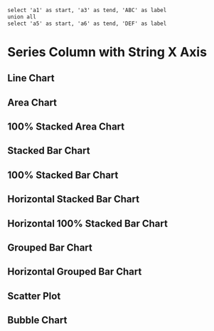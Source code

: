 <script>


let full = 
[
{x: "a1", series: 'a', y: 10},
{x: "a1", series: 'b', y: 24},
{x: "a1", series: 'c', y: 45},
{x: "a2", series: 'a', y: 14},
{x: "a2", series: 'b', y: 26},
{x: "a2", series: 'c', y: 51},
{x: "a3", series: 'a', y: 16},
{x: "a3", series: 'b', y: 22},
{x: "a3", series: 'c', y: 53},
{x: "a4", series: 'a', y: 11},
{x: "a4", series: 'b', y: 20},
{x: "a4", series: 'c', y: 60},
{x: "a5", series: 'a', y: 18},
{x: "a5", series: 'b', y: 28},
{x: "a5", series: 'c', y: 58},
{x: "a6", series: 'a', y: 15},
{x: "a6", series: 'b', y: 22},
{x: "a6", series: 'c', y: 63}
]

let missingY = 
[
{x: "a1", series: 'a', y: 10},
{x: "a1", series: 'b', y: 24},
{x: "a1", series: 'c', y: 45},
{x: "a2", series: 'a', y: 14},
{x: "a2", series: 'b', y: 26},
{x: "a3", series: 'a', y: 6},
{x: "a3", series: 'b', y: 3},
{x: "a3", series: 'c', y: 5},
{x: "a4", series: 'a', y: 11},
{x: "a4", series: 'b', y: 20},
{x: "a4", series: 'c', y: 60},
{x: "a5", series: 'a', y: 18},
{x: "a5", series: 'b', y: 28},
{x: "a5", series: 'c', y: 58},
{x: "a6", series: 'a', y: 15},
{x: "a6", series: 'b', y: 22},
{x: "a6", series: 'c', y: 63}
]


let missingX =
[
{x: "a1", series: 'a', y: 10},
{x: "a1", series: 'b', y: 24},
{x: "a1", series: 'c', y: 45},
{x: "a2", series: 'a', y: 14},
{x: "a2", series: 'b', y: 26},
{x: "a2", series: 'c', y: 51},
{x: "a3", series: 'a', y: 16},
{x: "a3", series: 'b', y: 22},
{x: "a3", series: 'c', y: 53},
{x: "a5", series: 'a', y: 18},
{x: "a5", series: 'b', y: 28},
{x: "a5", series: 'c', y: 58},
{x: "a6", series: 'a', y: 15},
{x: "a6", series: 'b', y: 22},
{x: "a6", series: 'c', y: 63}
]

let nulls =
[
{x: "a1", series: 'a', y: 10},
{x: "a1", series: 'b', y: 24},
{x: "a1", series: 'c', y: 45},
{x: "a2", series: 'a', y: 14},
{x: "a2", series: 'b', y: 26},
{x: "a2", series: 'c', y: null},
{x: "a3", series: 'a', y: 16},
{x: "a3", series: 'b', y: 22},
{x: "a3", series: 'c', y: 53},
{x: "a4", series: 'a', y: 11},
{x: "a4", series: 'b', y: 20},
{x: "a4", series: 'c', y: 60},
{x: "a5", series: 'a', y: null},
{x: "a5", series: 'b', y: 28},
{x: "a5", series: 'c', y: 58},
{x: "a6", series: 'a', y: 15},
{x: "a6", series: 'b', y: 22},
{x: "a6", series: 'c', y: 63}
]

 </script>

```abc
select 'a1' as start, 'a3' as tend, 'ABC' as label
union all
select 'a5' as start, 'a6' as tend, 'DEF' as label
```

<BarChart data={full} series=series swapXY=true title="Full Data" sort=false>
    <!-- <ReferenceArea data={abc} x1=start x2=tend label=label/> -->
        <!-- <ReferenceArea x1=a1 x2=a3 label="ABC"/> -->
        <ReferenceLine data={abc} x=start label=label showValueInLabel=false/>

</BarChart>

<h1>Series Column with String X Axis</h1>
<h2>Line Chart</h2>
<BarChart data={full} series=series swapXY=true title="Full Data" sort=false/>

<LineChart data={full} series=series title="Full Data" sort=false/>
<BarChart data={full} series=series swapXY=true title="Full Data" sort=false/>

<LineChart data={missingY} series=series title="Missing Y - handleNulls=gaps (default)"/>
<LineChart data={missingY} series=series handleNulls=connect title="Missing Y - handleNulls=connect"/>
<LineChart data={missingY} series=series handleNulls=zero title="Missing Y - handleNulls=zero"/>
<LineChart data={nulls} series=series title="Nulls - handleNulls=gaps (default)"/>

<BarChart data={full} series=series swapXY=true title="Full Data" sort=false/>

<h2>Area Chart</h2>
<AreaChart data={full} series=series title="Full Data"/>
<AreaChart data={missingY} series=series title="Missing Y" handleNulls=connect/>
<AreaChart data={nulls} series=series title="Nulls" handleNulls=zero/>

<h2>100% Stacked Area Chart</h2>
<AreaChart data={full} series=series title="Full Data" type=stacked100/>
<AreaChart data={missingY} series=series title="Missing Y" handleNulls=connect type=stacked100/>
<AreaChart data={nulls} series=series title="Nulls" handleNulls=zero type=stacked100/>

<h2>Stacked Bar Chart</h2>
<BarChart data={full} series=series title="Full Data" sort=false>
    <ReferenceLine y=5 label="Target"/>
</BarChart>
<BarChart data={full} series=series swapXY=true title="Full Data" sort=false/>
<BarChart data={missingY} series=series title="Missing Y"/>
<BarChart data={nulls} series=series title="Nulls"/>

<h2>100% Stacked Bar Chart</h2>
<BarChart data={full} series=series title="Full Data" sort=false type=stacked100/>
<BarChart data={full} series=series swapXY=true title="Full Data" sort=false type=stacked100/>
<BarChart data={missingY} series=series title="Missing Y" type=stacked100/>
<BarChart data={nulls} series=series title="Nulls" type=stacked100/>

<h2>Horizontal Stacked Bar Chart</h2>
<BarChart data={full} series=series swapXY=true title="Full Data" sort=true/>
<BarChart data={missingY} series=series swapXY=true title="Missing Y" sort=false/>
<BarChart data={nulls} series=series swapXY=true title="Nulls" sort=false/>

<h2>Horizontal 100% Stacked Bar Chart</h2>
<BarChart data={full} series=series swapXY=true title="Full Data" sort=true type=stacked100/>
<BarChart data={missingY} series=series swapXY=true title="Missing Y" sort=false type=stacked100/>
<BarChart data={nulls} series=series swapXY=true title="Nulls" sort=false type=stacked100/>

<h2>Grouped Bar Chart</h2>
<BarChart data={full} series=series type=grouped title="Full Data"/>
<BarChart data={missingY} series=series type=grouped title="Missing Y"/>
<BarChart data={nulls} series=series type=grouped title="Nulls"/>

<h2>Horizontal Grouped Bar Chart</h2>
<BarChart data={full} series=series swapXY=true type=grouped title="Full Data"/>
<BarChart data={missingY} series=series swapXY=true type=grouped title="Missing Y"/>
<BarChart data={nulls} series=series swapXY=true type=grouped title="Nulls"/>

<h2>Scatter Plot</h2>
<ScatterPlot data={full} series=series title="Full Data"/>
<ScatterPlot data={missingY} series=series title="Missing Y"/>
<ScatterPlot data={nulls} series=series title="Nulls"/>

<h2>Bubble Chart</h2>
<BubbleChart data={full} series=series size=y y=y title="Full Data"/>
<BubbleChart data={missingY} series=series size=y y=y title="Missing Y"/>
<BubbleChart data={nulls} series=series size=y y=y title="Nulls"/>
